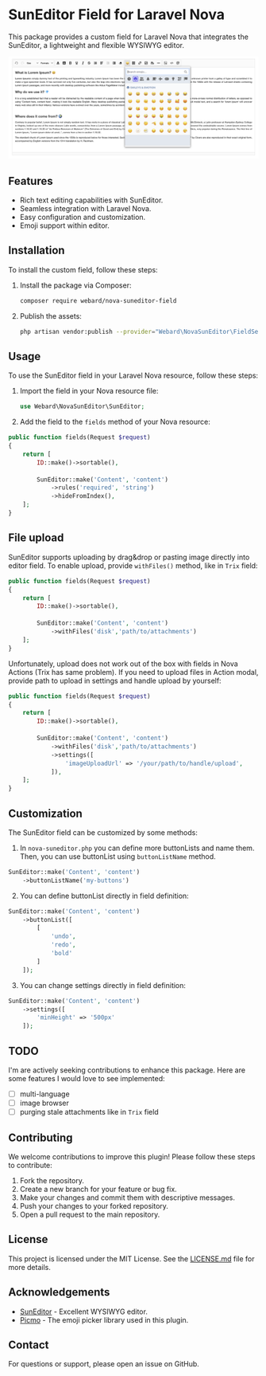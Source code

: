 # SunEditor Field for Laravel Nova

This package provides a custom field for Laravel Nova that integrates the SunEditor, a lightweight and flexible WYSIWYG editor.

![screenshot](screenshot.png)

## Features

- Rich text editing capabilities with SunEditor.
- Seamless integration with Laravel Nova.
- Easy configuration and customization.
- Emoji support within editor.

## Installation

To install the custom field, follow these steps:

1. Install the package via Composer:

    ```sh
    composer require webard/nova-suneditor-field
    ```

2. Publish the assets:

    ```sh
    php artisan vendor:publish --provider="Webard\NovaSunEditor\FieldServiceProvider"
    ```

## Usage

To use the SunEditor field in your Laravel Nova resource, follow these steps:

1. Import the field in your Nova resource file:

    ```php
    use Webard\NovaSunEditor\SunEditor;
    ```

2. Add the field to the `fields` method of your Nova resource:

```php
public function fields(Request $request)
{
    return [
        ID::make()->sortable(),

        SunEditor::make('Content', 'content')
            ->rules('required', 'string')
            ->hideFromIndex(),
    ];
}
```

## File upload

SunEditor supports uploading by drag&drop or pasting image directly into editor field. To enable upload, provide `withFiles()` method, like in `Trix` field:

```php
public function fields(Request $request)
{
    return [
        ID::make()->sortable(),

        SunEditor::make('Content', 'content')
            ->withFiles('disk','path/to/attachments')
    ];
}
```

Unfortunately, upload does not work out of the box with fields in Nova Actions (Trix has same problem). If you need to upload files in Action modal, provide path to upload in settings and handle upload by yourself:

```php
public function fields(Request $request)
{
    return [
        ID::make()->sortable(),

        SunEditor::make('Content', 'content')
            ->withFiles('disk','path/to/attachments')
            ->settings([
                'imageUploadUrl' => '/your/path/to/handle/upload',
            ]),
    ];
}
```

## Customization

The SunEditor field can be customized by some methods:

1. In `nova-suneditor.php` you can define more buttonLists and name them. Then, you can use buttonList using `buttonListName` method.

```php
SunEditor::make('Content', 'content')
    ->buttonListName('my-buttons')
```

2. You can define buttonList directly in field definition:

```php
SunEditor::make('Content', 'content')
    ->buttonList([
        [
            'undo',
            'redo',
            'bold'
        ]
    ]);
```

3. You can change settings directly in field definition:

```php
SunEditor::make('Content', 'content')
    ->settings([
        'minHeight' => '500px'
    ]);
```

## TODO

I'm are actively seeking contributions to enhance this package. Here are some features I would love to see implemented:

- [ ] multi-language
- [ ] image browser
- [ ] purging stale attachments like in `Trix` field

## Contributing

We welcome contributions to improve this plugin! Please follow these steps to contribute:

1. Fork the repository.
2. Create a new branch for your feature or bug fix.
3. Make your changes and commit them with descriptive messages.
4. Push your changes to your forked repository.
5. Open a pull request to the main repository.

## License

This project is licensed under the MIT License. See the [LICENSE.md](LICENSE.md) file for more details.

## Acknowledgements

- [SunEditor](https://github.com/JiHong88/suneditor) - Excellent WYSIWYG editor.
- [Picmo](https://github.com/joeattardi/picmo) - The emoji picker library used in this plugin.

## Contact

For questions or support, please open an issue on GitHub.
